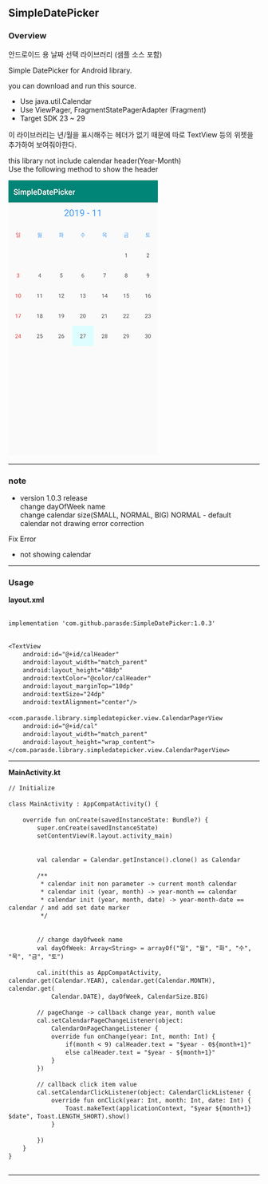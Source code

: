 ## SimpleDatePicker ##


### Overview ###

안드로이드 용 날짜 선택 라이브러리 (샘플 소스 포함)

Simple DatePicker for Android library.

you can download and run this source.

- Use java.util.Calendar
- Use ViewPager, FragmentStatePagerAdapter (Fragment)
- Target SDK 23 ~ 29
  
   
  
이 라이브러리는 년/월을 표시해주는 헤더가 없기 때문에 따로 TextView 등의 위젯을 추가하여 보여줘야한다.

this library not include calendar header(Year-Month)  
Use the following method to show the header  

![preview](https://raw.githubusercontent.com/parasde/SimpleDatePicker/master/preview.PNG)

---

### note ###

- version 1.0.3 release  
change dayOfWeek name  
change calendar size(SMALL, NORMAL, BIG) NORMAL - default  
calendar not drawing error correction  
  
Fix Error 
- not showing calendar

---

### Usage ###
__layout.xml__

```

implementation 'com.github.parasde:SimpleDatePicker:1.0.3'

```


```

<TextView
    android:id="@+id/calHeader"
    android:layout_width="match_parent"
    android:layout_height="48dp"
    android:textColor="@color/calHeader"
    android:layout_marginTop="10dp"
    android:textSize="24dp"
    android:textAlignment="center"/>

<com.parasde.library.simpledatepicker.view.CalendarPagerView
    android:id="@+id/cal"
    android:layout_width="match_parent"
    android:layout_height="wrap_content">
</com.parasde.library.simpledatepicker.view.CalendarPagerView>

```

---

__MainActivity.kt__

```
// Initialize

class MainActivity : AppCompatActivity() {

    override fun onCreate(savedInstanceState: Bundle?) {
        super.onCreate(savedInstanceState)
        setContentView(R.layout.activity_main)


        val calendar = Calendar.getInstance().clone() as Calendar

        /**
         * calendar init non parameter -> current month calendar
         * calendar init (year, month) -> year-month == calendar
         * calendar init (year, month, date) -> year-month-date == calendar / and add set date marker
         */
         
        
        // change dayOfweek name 
        val dayOfWeek: Array<String> = arrayOf("일", "월", "화", "수", "목", "금", "토")
         
        cal.init(this as AppCompatActivity, calendar.get(Calendar.YEAR), calendar.get(Calendar.MONTH), calendar.get(
            Calendar.DATE), dayOfWeek, CalendarSize.BIG)

        // pageChange -> callback change year, month value
        cal.setCalendarPageChangeListener(object:
            CalendarOnPageChangeListener {
            override fun onChange(year: Int, month: Int) {
                if(month < 9) calHeader.text = "$year - 0${month+1}"
                else calHeader.text = "$year - ${month+1}"
            }
        })

        // callback click item value
        cal.setCalendarClickListener(object: CalendarClickListener {
            override fun onClick(year: Int, month: Int, date: Int) {
                Toast.makeText(applicationContext, "$year ${month+1} $date", Toast.LENGTH_SHORT).show()
            }

        })
    }
}


```
---